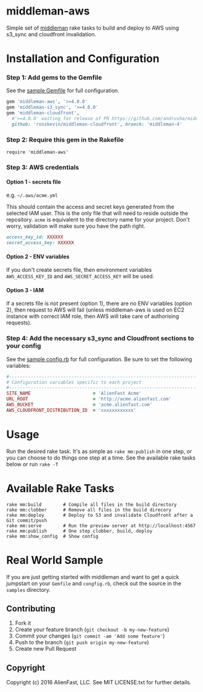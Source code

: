 middleman-aws
=============

Simple set of [middleman](http://middlemanapp.com/) rake tasks to build and deploy to AWS using s3_sync and cloudfront invalidation.

# Installation and Configuration

### Step 1: Add gems to the Gemfile

See the [sample Gemfile](samples/Gemfile) for full configuration.

```ruby
gem 'middleman-aws', '>=4.0.0'
gem 'middleman-s3_sync', '>=4.0.0'
gem 'middleman-cloudfront',
  #'>=4.0.0' waiting for release of PR https://github.com/andrusha/middleman-cloudfront/pull/23
  github: 'rosskevin/middleman-cloudfront', branch: 'middleman-4'
```

### Step 2: Require this gem in the Rakefile

    require 'middleman-aws'

### Step 3: AWS credentials

#### Option 1 - secrets file
e.g. `~/.aws/acme.yml`

This should contain the access and secret keys generated from the selected IAM user.  This is the only file that will need to reside outside the repository.  `acme` is equivalent to the directory name for your project.
Don't worry, validation will make sure you have the path right.

```ruby
access_key_id: XXXXXX
secret_access_key: XXXXXX
```

#### Option 2 - ENV variables
If you don't create secrets file, then environment variables `AWS_ACCESS_KEY_ID` and `AWS_SECRET_ACCESS_KEY` will be used. 

#### Option 3 - IAM
If a secrets file is not present (option 1), there are no ENV variables (option 2), then request to AWS will fail (unless middleman-aws is used on EC2 instance with correct IAM role, then AWS will take care of authorising requests).

### Step 4: Add the necessary s3_sync and Cloudfront sections to your config
See the [sample config.rb](samples/config.rb) for full configuration. Be sure to set the following variables:

```ruby
#------------------------------------------------------------------------
# Configuration variables specific to each project
#------------------------------------------------------------------------
SITE_NAME                       = 'AlienFast Acme'
URL_ROOT                        = 'http://acme.alienfast.com'
AWS_BUCKET                      = 'acme.alienfast.com'
AWS_CLOUDFRONT_DISTRIBUTION_ID  = 'xxxxxxxxxxxx'
```

# Usage
Run the desired rake task.  It's as simple as `rake mm:publish` in one step, or you can choose to do things one step at a time.
See the available rake tasks below or run `rake -T`

# Available Rake Tasks

    rake mm:build        # Compile all files in the build directory
    rake mm:clobber      # Remove all files in the build direcory
    rake mm:deploy       # Deploy to S3 and invalidate Cloudfront after a Git commit/push
    rake mm:serve        # Run the preview server at http://localhost:4567
    rake mm:publish      # One step clobber, build, deploy
    rake mm:show_config  # Show config

# Real World Sample
If you are just getting started with middleman and want to get a quick jumpstart on your `Gemfile` and `congfig.rb`,
check out the source in the `samples` directory.

## Contributing
1. Fork it
2. Create your feature branch (`git checkout -b my-new-feature`)
3. Commit your changes (`git commit -am 'Add some feature'`)
4. Push to the branch (`git push origin my-new-feature`)
5. Create new Pull Request

## Copyright

Copyright (c) 2016 AlienFast, LLC. See MIT LICENSE.txt for further details.
